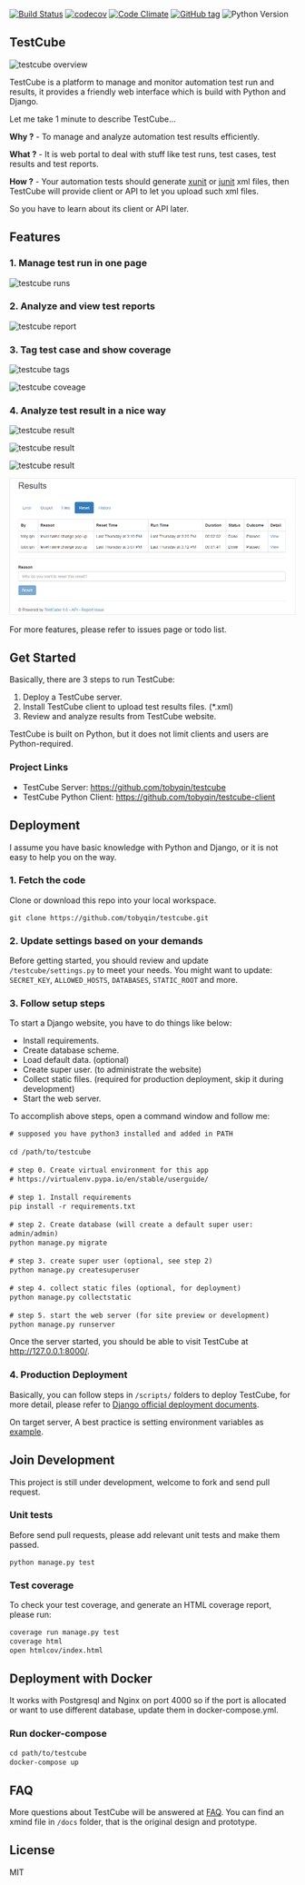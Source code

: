 [![Build Status](https://img.shields.io/travis/tobyqin/testcube.svg)](https://travis-ci.org/tobyqin/testcube) 
[![codecov](https://codecov.io/gh/tobyqin/testcube/branch/master/graph/badge.svg)](https://codecov.io/gh/tobyqin/testcube)
[![Code Climate](https://img.shields.io/codeclimate/github/tobyqin/testcube.svg)](https://codeclimate.com/github/tobyqin/testcube)
[![GitHub tag](https://img.shields.io/github/tag/tobyqin/testcube.svg)](https://github.com/tobyqin/testcube/releases) 
![Python Version](https://img.shields.io/badge/python-3.5-green.svg)

## TestCube

![testcube overview](docs/images/testcube-life-cycle.png)

TestCube is a platform to manage and monitor automation test run and results, it provides a friendly web interface which is build with Python and Django.

Let me take 1 minute to describe TestCube...

**Why ?** - To manage and analyze automation test results efficiently.

**What ?** - It is web portal to deal with stuff like test runs, test cases, test results and test reports.

**How ?** - Your automation tests should generate [xunit](http://reflex.gforge.inria.fr/xunit.html#xunitReport) or 
[junit](http://llg.cubic.org/docs/junit/) xml files, then TestCube will provide client or API to let you upload such xml files.

So you have to learn about its client or API later.


## Features

### 1. Manage test run in one page

![testcube runs](docs/images/testcube-view-runs.png)


### 2. Analyze and view test reports

![testcube report](docs/images/testcube-view-run-detail.png)

### 3. Tag test case and show coverage

![testcube tags](docs/images/testcube-view-testcase-detail.png)

![testcube coveage](docs/images/testcube-view-run-coverage.png)

### 4. Analyze test result in a nice way

![testcube result](docs/images/testcube-view-result-detail.png)

![testcube result](docs/images/testcube-view-result-log.png)

![testcube result](docs/images/testcube-view-result-reason.png)

![testcube reset result](docs/images/testcube-view-result-reset.png)

For more features, please refer to issues page or todo list.
 
## Get Started

Basically, there are 3 steps to run TestCube:

1. Deploy a TestCube server.
2. Install TestCube client to upload test results files. (*.xml)
3. Review and analyze results from TestCube website.

TestCube is built on Python, but it does not limit clients and users are Python-required.

### Project Links

- TestCube Server: https://github.com/tobyqin/testcube
- TestCube Python Client: https://github.com/tobyqin/testcube-client

## Deployment

I assume you have basic knowledge with Python and Django, or it is not easy to help you on the way.

### 1. Fetch the code
Clone or download this repo into your local workspace.
```
git clone https://github.com/tobyqin/testcube.git
```

### 2. Update settings based on your demands
Before getting started, you should review and update `/testcube/settings.py` to meet your needs. 
You might want to update: `SECRET_KEY`, `ALLOWED_HOSTS`, `DATABASES`, `STATIC_ROOT` and more.

### 3. Follow setup steps

To start a Django website, you have to do things like below:

- Install requirements.
- Create database scheme.
- Load default data. (optional)
- Create super user. (to administrate the website)
- Collect static files. (required for production deployment, skip it during development)
- Start the web server.

To accomplish above steps, open a command window and follow me:

```shell
# supposed you have python3 installed and added in PATH

cd /path/to/testcube

# step 0. Create virtual environment for this app
# https://virtualenv.pypa.io/en/stable/userguide/

# step 1. Install requirements
pip install -r requirements.txt

# step 2. Create database (will create a default super user: admin/admin)
python manage.py migrate

# step 3. create super user (optional, see step 2)
python manage.py createsuperuser

# step 4. collect static files (optional, for deployment)
python manage.py collectstatic

# step 5. start the web server (for site preview or development)
python manage.py runserver
```

Once the server started, you should be able to visit TestCube at http://127.0.0.1:8000/. 

### 4. Production Deployment

Basically, you can follow steps in `/scripts/` folders to deploy TestCube, for more detail, 
please refer to [Django official deployment documents](https://docs.djangoproject.com/en/1.11/howto/deployment/).

On target server, A best practice is setting environment variables as [example](/env.example).

## Join Development

This project is still under development, welcome to fork and send pull request.

### Unit tests

Before send pull requests, please add relevant unit tests and make them passed.

```
python manage.py test
```

### Test coverage

To check your test coverage, and generate an HTML coverage report, please run:
```
coverage run manage.py test
coverage html
open htmlcov/index.html
```

## Deployment with Docker

It works with Postgresql and Nginx on port 4000 so if the port is allocated or want to use different database, update them in docker-compose.yml.

### Run docker-compose
```
cd path/to/testcube
docker-compose up
```

## FAQ

More questions about TestCube will be answered at  [FAQ](/testcube/static/docs/faq.md). 
You can find an xmind file in `/docs` folder, that is the original design and prototype.

## License

MIT
